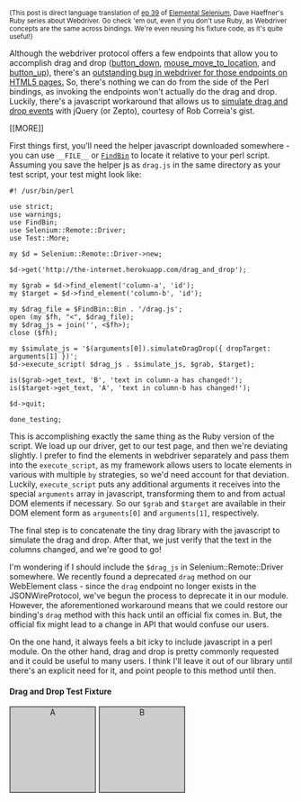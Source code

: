 <small>(This post is direct language translation of
[ep 39](http://elementalselenium.com/tips/39-drag-and-drop) of
[Elemental Selenium](http://elementalselenium.com/), Dave Haeffner's
Ruby series about Webdriver. Go check 'em out, even if you don't use
Ruby, as Webdriver concepts are the same across bindings. We're even
reusing his fixture code, as it's quite useful!)</small>

Although the webdriver protocol offers a few endpoints that allow you
to accomplish drag and drop ([button_down][],
[mouse_move_to_location][], and [button_up][]), there's an
[outstanding bug in webdriver for those endpoints on HTML5 pages.](https://code.google.com/p/selenium/issues/detail?id=6315)
So, there's nothing we can do from the side of the Perl bindings, as
invoking the endpoints won't actually do the drag and drop. Luckily,
there's a javascript workaround that allows us to
[simulate drag and drop events][] with jQuery (or Zepto), courtesy of
Rob Correia's gist.

[button_up]: https://metacpan.org/pod/Selenium::Remote::Driver#button_up
[button_down]: https://metacpan.org/pod/Selenium::Remote::Driver#button_down
[mouse_move_to_location]: https://metacpan.org/pod/Selenium::Remote::Driver#mouse_move_to_location
[simulate drag and drop events]: https://gist.github.com/rcorreia/2362544

[[MORE]]

First things first, you'll need the helper javascript downloaded
somewhere - you can use `__FILE__` or
[`FindBin`](https://metacpan.org/pod/FindBin) to locate it relative to
your perl script. Assuming you save the helper js as `drag.js` in the
same directory as your test script, your test might look like:

    #! /usr/bin/perl

    use strict;
    use warnings;
    use FindBin;
    use Selenium::Remote::Driver;
    use Test::More;

    my $d = Selenium::Remote::Driver->new;

    $d->get('http://the-internet.herokuapp.com/drag_and_drop');

    my $grab = $d->find_element('column-a', 'id');
    my $target = $d->find_element('column-b', 'id');

    my $drag_file = $FindBin::Bin . '/drag.js';
    open (my $fh, "<", $drag_file);
    my $drag_js = join('', <$fh>);
    close ($fh);

    my $simulate_js = '$(arguments[0]).simulateDragDrop({ dropTarget: arguments[1] })';
    $d->execute_script( $drag_js . $simulate_js, $grab, $target);

    is($grab->get_text, 'B', 'text in column-a has changed!');
    is($target->get_text, 'A', 'text in column-b has changed!');

    $d->quit;

    done_testing;

This is accomplishing exactly the same thing as the Ruby version of
the script. We load up our driver, get to our test page, and then
we're deviating slightly. I prefer to find the elements in webdriver
separately and pass them into the `execute_script`, as my framework
allows users to locate elements in various with multiple `by`
strategies, so we'd need account for that deviation. Luckily,
`execute_script` puts any additional arguments it receives into the
special `arguments` array in javascript, transforming them to and from
actual DOM elements if necessary. So our `$grab` and `$target` are
available in their DOM element form as `arguments[0]` and
`arguments[1]`, respectively.

The final step is to concatenate the tiny drag library with the
javascript to simulate the drag and drop. After that, we just verify
that the text in the columns changed, and we're good to go!

I'm wondering if I should include the `$drag_js` in
Selenium::Remote::Driver somewhere. We recently found a deprecated
`drag` method on our WebElement class - since the `drag` endpoint no
longer exists in the JSONWireProtocol, we've begun the process to
deprecate it in our module. However, the aforementioned workaround
means that we could restore our binding's `drag` method with this hack
until an official fix comes in. But, the official fix might lead to a
change in API that would confuse our users.

On the one hand, it always feels a bit icky to include javascript in a
perl module. On the other hand, drag and drop is pretty commonly
requested and it could be useful to many users. I think I'll leave it
out of our library until there's an explicit need for it, and point
people to this method until then.

<div class="drag">
  <h4>Drag and Drop Test Fixture</h4>
  <div id="columns">
    <div class="column" id="column-a" draggable="true"><header>A</header></div>
    <div class="column" id="column-b" draggable="true"><header>B</header></div>
  </div>
</div>
<br>

<style>
.drag .columns {
  width: 400px;
}
.drag .column {
  height: 150px;
  width: 150px;
  float: left;
  border: 2px solid #666666;
  background-color: #ccc;
  margin-right: 5px;
  text-align: center;
  cursor: move;
}
.drag .column.over {
  border: 2px dashed #000;
}

</style>

<script>
var dragSrcEl = null;

function handleDragStart(e) {
  this.style.opacity = '0.4';

  dragSrcEl = this;

  e.dataTransfer.effectAllowed = 'move';
  e.dataTransfer.setData('text/html', this.innerHTML);
}

function handleDragOver(e) {
  if (e.preventDefault) {
    e.preventDefault();
  }

  e.dataTransfer.dropEffect = 'move';

  return false;
}

function handleDragEnter(e) {
  this.classList.add('over');
}

function handleDragLeave(e) {
  this.classList.remove('over');
}

function handleDrop(e) {
  if (e.stopPropagation) {
    e.stopPropagation();
  }

  if (dragSrcEl != this) {
    dragSrcEl.innerHTML = this.innerHTML;
    this.innerHTML = e.dataTransfer.getData('text/html');
  }

  return false;
}

function handleDragEnd(e) {
  [].forEach.call(cols, function (col) {
    col.classList.remove('over');
  });
  this.style.opacity = '1';
}

var cols = document.querySelectorAll('#columns .column');
[].forEach.call(cols, function(col) {
  col.addEventListener('dragstart', handleDragStart, false);
  col.addEventListener('dragenter', handleDragEnter, false);
  col.addEventListener('dragover', handleDragOver, false);
  col.addEventListener('dragleave', handleDragLeave, false);
  col.addEventListener('drop', handleDrop, false);
  col.addEventListener('dragend', handleDragEnd, false);
});
</script>
